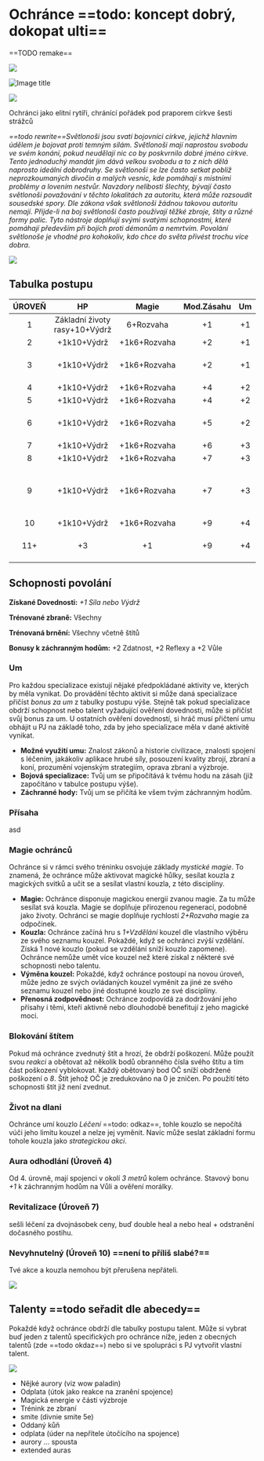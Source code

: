 # Ochránce ==todo: koncept dobrý, dokopat ulti==

 ==TODO remake==

<img src="/assets/sep_line.png"/>

![Image title](/assets/OW/classes/Lightbringer.png)

<img src="/assets/sep_line.png"/>

Ochránci jako elitní rytíři, chránící pořádek pod praporem církve šesti strážců

*==todo rewrite==Světlonoši jsou svatí bojovníci církve, jejichž hlavním údělem je bojovat proti temným silám. Světlonoši mají naprostou svobodu ve svém konání, pokud neudělají nic co by poskvrnilo dobré jméno církve. Tento jednoduchý mandát jim dává velkou svobodu a to z nich dělá naprosto ideální dobrodruhy. Se světlonoši se lze často setkat poblíž neprozkoumaných divočin a malých vesnic, kde pomáhají s místními problémy a lovením nestvůr. Navzdory nelibosti šlechty, bývají často světlonoši považování v těchto lokalitách za autoritu, která může rozsoudit sousedské spory. Dle zákona však světlonoši žádnou takovou autoritu nemají. Přijde-li na boj světlonoši často používají těžké zbroje, štíty a  různé formy palic. Tyto nástroje doplňují svými svatými schopnostmi, které pomáhají především při bojích proti démonům a nemrtvím. Povolání světlonoše je vhodné pro kohokoliv, kdo chce do světa přivést trochu více dobra.*

<img src="/assets/sep_line.png"/>

## Tabulka postupu

| ÚROVEŇ |              HP               |    Magie     | Mod.Zásahu |  Um  |                    Odemyká                    |
| :----: | :---------------------------: | :----------: | :--------: | :--: | :-------------------------------------------: |
|   1    | Základní životy rasy+10+Výdrž |  6+Rozvaha   |     +1     |  +1  |                    Um, asd                    |
|   2    |          +1k10+Výdrž          | +1k6+Rozvaha |     +2     |  +1  |                    Talent                     |
|   3    |          +1k10+Výdrž          | +1k6+Rozvaha |     +2     |  +1  |              +1 Dovednostní bod               |
|   4    |          +1k10+Výdrž          | +1k6+Rozvaha |     +4     |  +2  |                      asd                      |
|   5    |          +1k10+Výdrž          | +1k6+Rozvaha |     +4     |  +2  |                    Talent                     |
|   6    |          +1k10+Výdrž          | +1k6+Rozvaha |     +5     |  +2  |              +1 Dovednostní bod               |
|   7    |          +1k10+Výdrž          | +1k6+Rozvaha |     +6     |  +3  |                      asd                      |
|   8    |          +1k10+Výdrž          | +1k6+Rozvaha |     +7     |  +3  |                    Talent                     |
|   9    |          +1k10+Výdrž          | +1k6+Rozvaha |     +7     |  +3  | +1 Dovednostní bod (a každou další 3. úroveň) |
|   10   |          +1k10+Výdrž          | +1k6+Rozvaha |     +9     |  +4  |                      asd                      |
|  11+   |              +3               |      +1      |     +9     |  +4  |       Talent (a každou další 3. úroveň)       |

## Schopnosti povolání

**Získané Dovednosti:** *+1 Síla nebo Výdrž*

**Trénované zbraně:** Všechny

**Trénovaná brnění:** Všechny včetně štítů

**Bonusy k záchranným hodům:** +2 Zdatnost, +2 Reflexy a +2 Vůle

### Um

Pro každou specializace existují nějaké předpokládané aktivity ve, kterých by měla vynikat. Do provádění těchto aktivit si může daná specializace přičíst *bonus za um* z tabulky postupu výše. Stejně tak pokud specializace obdrží schopnost nebo talent vyžadující ověření dovednosti, může si přičíst svůj bonus za um. U ostatních ověření dovedností, si hráč musí přičtení umu obhájit u PJ na základě toho, zda by jeho specializace měla v dané aktivitě vynikat.

- **Možné využití umu:** Znalost zákonů a historie civilizace, znalosti spojení s léčením, jakákoliv aplikace hrubé síly, posouzení kvality zbrojí, zbraní a koní, prozumění vojenským strategiím, oprava zbraní a výzbroje.
- **Bojová specializace:** Tvůj um se připočítává k tvému hodu na zásah (již započítáno v tabulce postupu výše).
- **Záchranné hody:** Tvůj um se přičítá ke všem tvým záchranným hodům.

### Přísaha

asd

### Magie ochránců

Ochránce si v rámci svého tréninku osvojuje základy *mystické magie*. To znamená, že ochránce může aktivovat magické hůlky, sesílat kouzla z magických svitků a učit se a sesílat vlastní kouzla, z této disciplíny.

- **Magie:** Ochránce disponuje magickou energií zvanou magie. Za tu může sesílat svá kouzla. Magie se doplňuje přirozenou regenerací, podobně jako životy. Ochránci se magie doplňuje rychlostí *2+Rozvaha* magie za odpočinek.
- **Kouzla:** Ochránce začíná hru s *1+Vzdělání* kouzel dle vlastního výběru ze svého seznamu kouzel. Pokaždé, když se ochránci zvýší vzdělání. Získá 1 nové kouzlo (pokud se vzdělání sníží kouzlo zapomene). Ochránce nemůže umět více kouzel než které získal z některé své schopnosti nebo talentu.
- **Výměna kouzel:** Pokaždé, když ochránce postoupí na novou úroveň, může jedno ze svých ovládaných kouzel vyměnit za jiné ze svého seznamu kouzel nebo jiné dostupné kouzlo ze své disciplíny.
- **Přenosná zodpovědnost:** Ochránce zodpovídá za dodržování jeho přísahy i těmi, kteří aktivně nebo dlouhodobě benefitují z jeho magické moci.

### Blokování štítem

Pokud má ochránce zvednutý štít a hrozí, že obdrží poškození. Může použít svou *reakci* a obětovat až několik bodů obranného čísla svého štítu a tím část poškození vyblokovat. Každý obětovaný bod OČ sníží obdržené poškození o *8*. Štít jehož OČ je zredukováno na 0 je zničen. Po použití této schopnosti štít již není zvednut.

### Život na dlani

Ochránce umí kouzlo *Léčení* ==todo: odkaz==, tohle kouzlo se nepočítá vúči jeho limitu kouzel a nelze jej vyměnit. Navíc může seslat základní formu tohole kouzla jako *strategickou akci*.

### Aura odhodlání (Úroveň 4)

Od 4. úrovně, mají spojenci v okolí *3 metrů* kolem ochránce. Stavový bonu *+1* k záchranným hodům na Vůli a ověření morálky.

### Revitalizace (Úroveň 7)

sešli léčení za dvojnásobek ceny, buď double heal a nebo heal + odstranění dočasného postihu.

### Nevyhnutelný (Úroveň 10) ==není to příliš slabé?==

Tvé akce a kouzla nemohou být přerušena nepřáteli.

<img src="/assets/sep_line.png"/>

## Talenty ==todo seřadit dle abecedy==

Pokaždé když ochránce obdrží dle tabulky postupu talent. Může si vybrat buď jeden z talentů specifických pro ochránce níže, jeden z obecných talentů (zde ==todo okdaz==) nebo si ve spolupráci s PJ vytvořit vlastní talent.

<img src="/assets/sep_line.png"/>

- Nějké aurory (viz wow paladin)
- Odplata (útok jako reakce na zranění spojence)
- Magická energie v části výzbroje
- Trénink ze zbraní
- smite (divnie smite 5e)
- Oddaný kůň
- odplata (úder na nepřítele útočícího na spojence)
- aurory ... spousta
- extended auras
